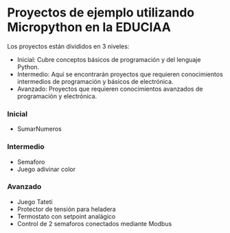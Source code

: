 # Proyectos de ejemplo utilizando Micropython en la EDUCIAA

Los proyectos están divididos en 3 niveles:

  - Inicial: Cubre conceptos básicos de programación y del lenguaje Python.
  - Intermedio: Aquí se encontrarán proyectos que requieren conocimientos intermedios de programación y básicos de electrónica.
  - Avanzado: Proyectos que requieren conocimientos avanzados de programación y electrónica.

### Inicial
  - SumarNumeros


### Intermedio
  - Semaforo
  - Juego adivinar color
  
  
### Avanzado
  - Juego Tateti
  - Protector de tensión para heladera  
  - Termostato con setpoint analágico    
  - Control de 2 semaforos conectados mediante Modbus
